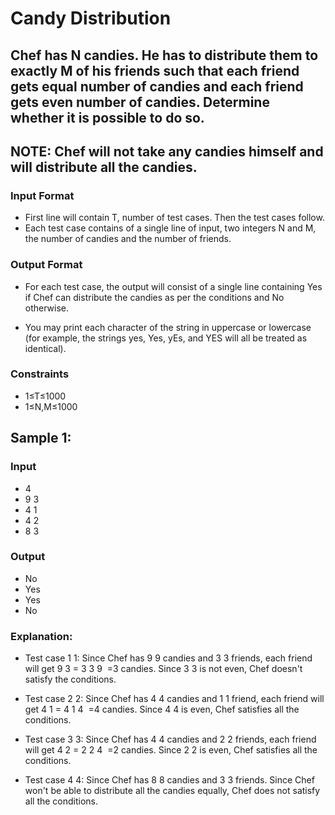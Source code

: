 # Candy Distribution
## Chef has N candies. He has to distribute them to exactly M of his friends such that each friend gets equal number of candies and each friend gets even number of candies. Determine whether it is possible to do so.

## NOTE: Chef will not take any candies himself and will distribute all the candies.

### Input Format
- First line will contain T, number of test cases. Then the test cases follow.
- Each test case contains of a single line of input, two integers N and M, the number of candies and the number of friends.

### Output Format
- For each test case, the output will consist of a single line containing Yes if Chef can distribute the candies as per the conditions and No otherwise.

- You may print each character of the string in uppercase or lowercase (for example, the strings yes, Yes, yEs, and YES will all be treated as identical).

### Constraints
- 1≤T≤1000
- 1≤N,M≤1000

## Sample 1:
### Input
- 4
- 9 3
- 4 1
- 4 2
- 8 3
### Output
- No
- Yes
- Yes
- No

### Explanation:
- Test case 
1
1: Since Chef has 
9
9 candies and 
3
3 friends, each friend will get 
9
3
=
3
3
9
​
 =3 candies. Since 
3
3 is not even, Chef doesn't satisfy the conditions.

- Test case 
2
2: Since Chef has 
4
4 candies and 
1
1 friend, each friend will get 
4
1
=
4
1
4
​
 =4 candies. Since 
4
4 is even, Chef satisfies all the conditions.

- Test case 
3
3: Since Chef has 
4
4 candies and 
2
2 friends, each friend will get 
4
2
=
2
2
4
​
 =2 candies. Since 
2
2 is even, Chef satisfies all the conditions.

- Test case 
4
4: Since Chef has 
8
8 candies and 
3
3 friends. Since Chef won't be able to distribute all the candies equally, Chef does not satisfy all the conditions.
